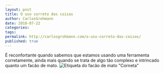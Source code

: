 ```yaml
---
layout: post
title: O uso correto das coisas
author: CarlosGrohmann
date: 2010-07-22
categories: 
tags: 
permalink: http://carlosgrohmann.com/o-uso-correto-das-coisas/
published: true
---
```



É reconfortante quando sabemos que estamos usando uma ferramenta corretamente, ainda mais quando se trata de algo tão complexo e intrincado quanto um facão de mato. ![Etiqueta do facão de mato "Corneta"](http://carlosgrohmann.files.wordpress.com/2010/07/corneta.jpg?w=300)
